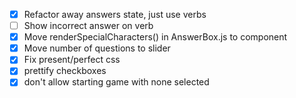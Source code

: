 - [x] Refactor away answers state, just use verbs
- [ ] Show incorrect answer on verb
- [x] Move renderSpecialCharacters() in AnswerBox.js to component
- [x] Move number of questions to slider
- [x] Fix present/perfect css
- [x] prettify checkboxes
- [x] don't allow starting game with none selected
